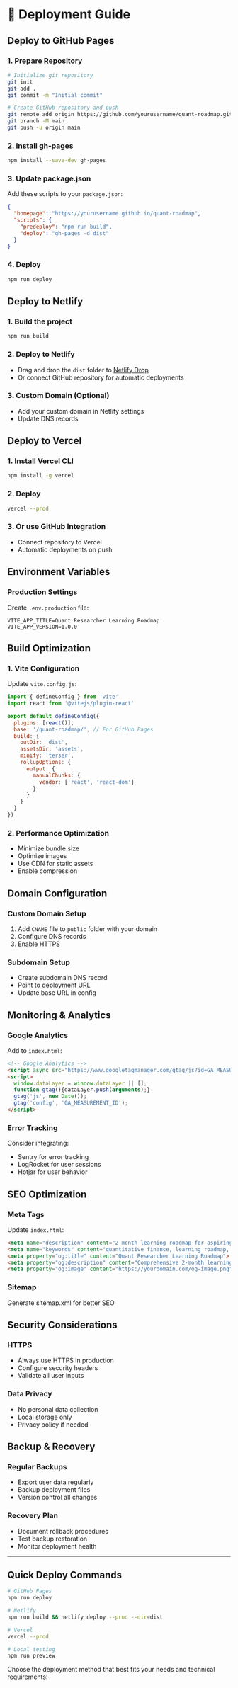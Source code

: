 # 🚀 Deployment Guide

## Deploy to GitHub Pages

### 1. **Prepare Repository**
```bash
# Initialize git repository
git init
git add .
git commit -m "Initial commit"

# Create GitHub repository and push
git remote add origin https://github.com/yourusername/quant-roadmap.git
git branch -M main
git push -u origin main
```

### 2. **Install gh-pages**
```bash
npm install --save-dev gh-pages
```

### 3. **Update package.json**
Add these scripts to your `package.json`:
```json
{
  "homepage": "https://yourusername.github.io/quant-roadmap",
  "scripts": {
    "predeploy": "npm run build",
    "deploy": "gh-pages -d dist"
  }
}
```

### 4. **Deploy**
```bash
npm run deploy
```

## Deploy to Netlify

### 1. **Build the project**
```bash
npm run build
```

### 2. **Deploy to Netlify**
- Drag and drop the `dist` folder to [Netlify Drop](https://app.netlify.com/drop)
- Or connect GitHub repository for automatic deployments

### 3. **Custom Domain (Optional)**
- Add your custom domain in Netlify settings
- Update DNS records

## Deploy to Vercel

### 1. **Install Vercel CLI**
```bash
npm install -g vercel
```

### 2. **Deploy**
```bash
vercel --prod
```

### 3. **Or use GitHub Integration**
- Connect repository to Vercel
- Automatic deployments on push

## Environment Variables

### Production Settings
Create `.env.production` file:
```env
VITE_APP_TITLE=Quant Researcher Learning Roadmap
VITE_APP_VERSION=1.0.0
```

## Build Optimization

### 1. **Vite Configuration**
Update `vite.config.js`:
```javascript
import { defineConfig } from 'vite'
import react from '@vitejs/plugin-react'

export default defineConfig({
  plugins: [react()],
  base: '/quant-roadmap/', // For GitHub Pages
  build: {
    outDir: 'dist',
    assetsDir: 'assets',
    minify: 'terser',
    rollupOptions: {
      output: {
        manualChunks: {
          vendor: ['react', 'react-dom']
        }
      }
    }
  }
})
```

### 2. **Performance Optimization**
- Minimize bundle size
- Optimize images
- Use CDN for static assets
- Enable compression

## Domain Configuration

### Custom Domain Setup
1. Add `CNAME` file to `public` folder with your domain
2. Configure DNS records
3. Enable HTTPS

### Subdomain Setup
- Create subdomain DNS record
- Point to deployment URL
- Update base URL in config

## Monitoring & Analytics

### Google Analytics
Add to `index.html`:
```html
<!-- Google Analytics -->
<script async src="https://www.googletagmanager.com/gtag/js?id=GA_MEASUREMENT_ID"></script>
<script>
  window.dataLayer = window.dataLayer || [];
  function gtag(){dataLayer.push(arguments);}
  gtag('js', new Date());
  gtag('config', 'GA_MEASUREMENT_ID');
</script>
```

### Error Tracking
Consider integrating:
- Sentry for error tracking
- LogRocket for user sessions
- Hotjar for user behavior

## SEO Optimization

### Meta Tags
Update `index.html`:
```html
<meta name="description" content="2-month learning roadmap for aspiring quantitative researchers">
<meta name="keywords" content="quantitative finance, learning roadmap, quant researcher">
<meta property="og:title" content="Quant Researcher Learning Roadmap">
<meta property="og:description" content="Comprehensive 2-month learning path for quant finance">
<meta property="og:image" content="https://yourdomain.com/og-image.png">
```

### Sitemap
Generate sitemap.xml for better SEO

## Security Considerations

### HTTPS
- Always use HTTPS in production
- Configure security headers
- Validate all user inputs

### Data Privacy
- No personal data collection
- Local storage only
- Privacy policy if needed

## Backup & Recovery

### Regular Backups
- Export user data regularly
- Backup deployment files
- Version control all changes

### Recovery Plan
- Document rollback procedures
- Test backup restoration
- Monitor deployment health

---

## Quick Deploy Commands

```bash
# GitHub Pages
npm run deploy

# Netlify
npm run build && netlify deploy --prod --dir=dist

# Vercel
vercel --prod

# Local testing
npm run preview
```

Choose the deployment method that best fits your needs and technical requirements!
